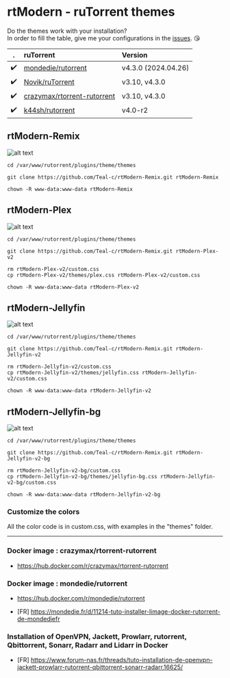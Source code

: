 # rtModern - ruTorrent themes

Do the themes work with your installation?  
In order to fill the table, give me your configurations in the [issues](https://github.com/Teal-c/rtModern-Remix/issues). 😘


 | . | ruTorrent | Version |
 | :---: | :--- | :--- |
 | :heavy_check_mark: | [mondedie/rutorrent](https://github.com/mondediefr/docker-rutorrent)  | v4.3.0 (2024.04.26) |
 | :heavy_check_mark: | [Novik/ruTorrent](https://github.com/Novik/ruTorrent) | v3.10, v4.3.0 |
 | :heavy_check_mark: | [crazymax/rtorrent-rutorrent](https://github.com/crazy-max/docker-rtorrent-rutorrent) | v3.10, v4.3.0 |
 | :heavy_check_mark: | [k44sh/rutorrent](https://github.com/k44sh/rutorrent) | v4.0-r2 |


## rtModern-Remix

![alt text](https://raw.githubusercontent.com/Teal-c/rtModern-Remix/main/captures/capture-remix.png "demo")

```
cd /var/www/rutorrent/plugins/theme/themes
```

```
git clone https://github.com/Teal-c/rtModern-Remix.git rtModern-Remix
```

```
chown -R www-data:www-data rtModern-Remix
```

## rtModern-Plex

![alt text](https://github.com/Teal-c/rtModern-Remix/blob/main/captures/capure-plex.png "demo")

```
cd /var/www/rutorrent/plugins/theme/themes
```

```
git clone https://github.com/Teal-c/rtModern-Remix.git rtModern-Plex-v2
```
```
rm rtModern-Plex-v2/custom.css
cp rtModern-Plex-v2/themes/plex.css rtModern-Plex-v2/custom.css
```

```
chown -R www-data:www-data rtModern-Plex-v2
```

## rtModern-Jellyfin

![alt text](https://github.com/Teal-c/rtModern-Remix/blob/main/captures/capture-jellyfin.png "demo")

```
cd /var/www/rutorrent/plugins/theme/themes
```

```
git clone https://github.com/Teal-c/rtModern-Remix.git rtModern-Jellyfin-v2
```
```
rm rtModern-Jellyfin-v2/custom.css
cp rtModern-Jellyfin-v2/themes/jellyfin.css rtModern-Jellyfin-v2/custom.css
```

```
chown -R www-data:www-data rtModern-Jellyfin-v2
```

## rtModern-Jellyfin-bg

![alt text](https://github.com/Teal-c/rtModern-Remix/blob/main/captures/capture-jellyfin-bg.jpg "demo")

```
cd /var/www/rutorrent/plugins/theme/themes
```

```
git clone https://github.com/Teal-c/rtModern-Remix.git rtModern-Jellyfin-v2-bg
```
```
rm rtModern-Jellyfin-v2-bg/custom.css
cp rtModern-Jellyfin-v2-bg/themes/jellyfin-bg.css rtModern-Jellyfin-v2-bg/custom.css
```

```
chown -R www-data:www-data rtModern-Jellyfin-v2-bg
```

### Customize the colors

All the color code is in custom.css, with examples in the "themes" folder.


---

### Docker image : crazymax/rtorrent-rutorrent

- https://hub.docker.com/r/crazymax/rtorrent-rutorrent

### Docker image : mondedie/rutorrent

- https://hub.docker.com/r/mondedie/rutorrent

- [FR] https://mondedie.fr/d/11214-tuto-installer-limage-docker-rutorrent-de-mondediefr



### Installation of OpenVPN, Jackett, Prowlarr, rutorrent, Qbittorrent, Sonarr, Radarr and Lidarr in Docker​

- [FR] https://www.forum-nas.fr/threads/tuto-installation-de-openvpn-jackett-prowlarr-rutorrent-qbittorrent-sonarr-radarr.16625/
